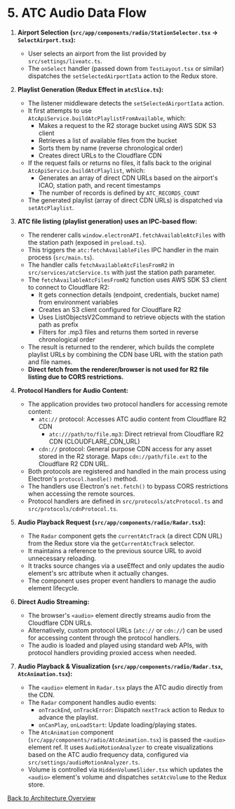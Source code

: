 # 5. ATC Audio Data Flow

1.  **Airport Selection (`src/app/components/radio/StationSelector.tsx` -> `SelectAirport.tsx`):**

    - User selects an airport from the list provided by `src/settings/liveatc.ts`.
    - The `onSelect` handler (passed down from `TestLayout.tsx` or similar) dispatches the `setSelectedAirportIata` action to the Redux store.

2.  **Playlist Generation (Redux Effect in `atcSlice.ts`):**

    - The listener middleware detects the `setSelectedAirportIata` action.
    - It first attempts to use `AtcApiService.buildAtcPlaylistFromAvailable`, which:
      - Makes a request to the R2 storage bucket using AWS SDK S3 client
      - Retrieves a list of available files from the bucket
      - Sorts them by name (reverse chronological order)
      - Creates direct URLs to the Cloudflare CDN
    - If the request fails or returns no files, it falls back to the original `AtcApiService.buildAtcPlaylist`, which:
      - Generates an array of direct CDN URLs based on the airport's ICAO, station path, and recent timestamps
      - The number of records is defined by `ATC_RECORDS_COUNT`
    - The generated playlist (array of direct CDN URLs) is dispatched via `setAtcPlaylist`.

3.  **ATC file listing (playlist generation) uses an IPC-based flow:**

    - The renderer calls `window.electronAPI.fetchAvailableAtcFiles` with the station path (exposed in `preload.ts`).
    - This triggers the `atc:fetchAvailableFiles` IPC handler in the main process (`src/main.ts`).
    - The handler calls `fetchAvailableAtcFilesFromR2` in `src/services/atcService.ts` with just the station path parameter.
    - The `fetchAvailableAtcFilesFromR2` function uses AWS SDK S3 client to connect to Cloudflare R2:
      - It gets connection details (endpoint, credentials, bucket name) from environment variables
      - Creates an S3 client configured for Cloudflare R2
      - Uses ListObjectsV2Command to retrieve objects with the station path as prefix
      - Filters for .mp3 files and returns them sorted in reverse chronological order
    - The result is returned to the renderer, which builds the complete playlist URLs by combining the CDN base URL with the station path and file names.
    - **Direct fetch from the renderer/browser is not used for R2 file listing due to CORS restrictions.**

4.  **Protocol Handlers for Audio Content:**

    - The application provides two protocol handlers for accessing remote content:
      - `atc://` protocol: Accesses ATC audio content from Cloudflare R2 CDN
        - `atc:///path/to/file.mp3`: Direct retrieval from Cloudflare R2 CDN (CLOUDFLARE_CDN_URL)
      - `cdn://` protocol: General purpose CDN access for any asset stored in the R2 storage. Maps `cdn://path/file.ext` to the Cloudflare R2 CDN URL.
    - Both protocols are registered and handled in the main process using Electron's `protocol.handle()` method.
    - The handlers use Electron's `net.fetch()` to bypass CORS restrictions when accessing the remote sources.
    - Protocol handlers are defined in `src/protocols/atcProtocol.ts` and `src/protocols/cdnProtocol.ts`.

5.  **Audio Playback Request (`src/app/components/radio/Radar.tsx`):**

    - The `Radar` component gets the `currentAtcTrack` (a direct CDN URL) from the Redux store via the `getCurrentAtcTrack` selector.
    - It maintains a reference to the previous source URL to avoid unnecessary reloading.
    - It tracks source changes via a useEffect and only updates the audio element's src attribute when it actually changes.
    - The component uses proper event handlers to manage the audio element lifecycle.

6.  **Direct Audio Streaming:**

    - The browser's `<audio>` element directly streams audio from the Cloudflare CDN URLs.
    - Alternatively, custom protocol URLs (`atc://` or `cdn://`) can be used for accessing content through the protocol handlers.
    - The audio is loaded and played using standard web APIs, with protocol handlers providing proxied access when needed.

7.  **Audio Playback & Visualization (`src/app/components/radio/Radar.tsx`, `AtcAnimation.tsx`):**
    - The `<audio>` element in `Radar.tsx` plays the ATC audio directly from the CDN.
    - The `Radar` component handles audio events:
      - `onTrackEnd`, `onTrackError`: Dispatch `nextTrack` action to Redux to advance the playlist.
      - `onCanPlay`, `onLoadStart`: Update loading/playing states.
    - The `AtcAnimation` component (`src/app/components/radio/AtcAnimation.tsx`) is passed the `<audio>` element ref. It uses `AudioMotionAnalyzer` to create visualizations based on the ATC audio frequency data, configured via `src/settings/audioMotionAnalyzer.ts`.
    - Volume is controlled via `HiddenVolumeSlider.tsx` which updates the `<audio>` element's volume and dispatches `setAtcVolume` to the Redux store.

[Back to Architecture Overview](./00-ARCHITECTURE-OVERVIEW.md)
